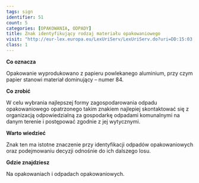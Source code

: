 ```yaml
---
tags: sign
identifier: 51
count: 5
categories: [OPAKOWANIA, ODPADY]
title: Znak identyfikujący rodzaj materiału opakowaniowego
visit: "http://eur-lex.europa.eu/LexUriServ/LexUriServ.do?uri=DD:15:03:31997D0129:PL:PDF"
class: 1
---
```

**Co oznacza**

Opakowanie wyprodukowano z papieru powlekanego aluminium, przy czym papier stanowi materiał dominujący – numer 84.

**Co zrobić**

W celu wybrania najlepszej formy zagospodarowania odpadu opakowaniowego opatrzonego takim znakiem najlepiej skontaktować się z organizacją odpowiedzialną za gospodarkę odpadami komunalnymi na danym terenie i postępować zgodnie z jej wytycznymi.

**Warto wiedzieć**

Znak ten ma istotne znaczenie przy identyfikacji odpadów opakowaniowych oraz podejmowaniu decyzji odnośnie do ich dalszego losu.

**Gdzie znajdziesz**

Na opakowaniach i odpadach opakowaniowych.

